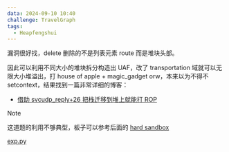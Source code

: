 ```yaml
---
data: 2024-09-10 10:40
challenge: TravelGraph
tags:
  - Heapfengshui
---
```


漏洞很好找，delete 删除的不是列表元素 route 而是堆块头部。

因此可以利用不同大小的堆块拆分构造出 UAF，改了 transportation 域就可以无限大小堆溢出，打 house of apple + magic_gadget orw，本来以为不得不 setcontext，结果找到一篇非常详细的博客：

- [借助 svcudp_reply+26 把栈迁移到堆上就能打 ROP](https://bbs.kanxue.com/thread-272098.htm#msg_header_h3_29)

> [!note]
> 这道题的利用不够典型，板子可以参考后面的 [hard sandbox](../hard_sandbox)

[exp.py](./exp.py)
